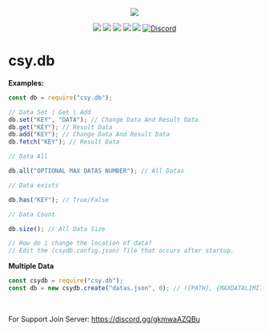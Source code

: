 <p align="center"><a href="https://nodei.co/npm/csy.db"><img src="https://nodei.co/npm/csy.db.png"></a></p>

<p align="center"><img src="https://img.shields.io/npm/v/csy.db?style=for-the-badge"> <img src="https://img.shields.io/github/repo-size/CsYBot/csy.db?style=for-the-badge"> <img src="https://img.shields.io/npm/l/csy.db?style=for-the-badge"> <img src="https://img.shields.io/npm/dt/csy.db?style=for-the-badge"> <img src="https://img.shields.io/github/contributors/CsYBot/csy.db?style=for-the-badge"> <a href="https://discord.gg/gkmwaAZQBu" target="_blank"> <img alt="Discord" src="https://img.shields.io/badge/CsYBot%20Support-Click%20here-7289d9?style=for-the-badge&logo=discord"> </a></p>

# csy.db

**Examples:**
```js
const db = require("csy.db");

// Data Set | Get | Add
db.set("KEY", "DATA"); // Change Data And Result Data
db.get("KEY"); // Result Data
db.add("KEY"); // Change Data And Result Data
db.fetch("KEY"); // Result Data

// Data All

db.all("OPTIONAL MAX DATAS NUMBER"); // All Datas

// Data exists

db.has("KEY"); // True/False

// Data Count

db.size(); // All Data Size

// How do i change the location of data?
// Edit the (csydb.config.json) file that occurs after startup.
```

**Multiple Data**
```js
const csydb = require("csy.db");
const db = new csydb.create("datas.json", 0); // ({PATH}, {MAXDATALIMIT})
```

<br>

For Support Join Server: https://discord.gg/gkmwaAZQBu

